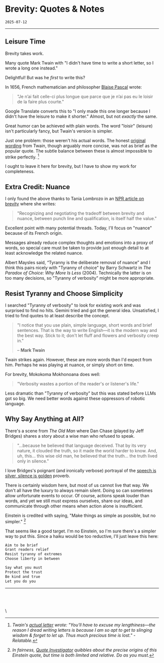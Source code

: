 # Brevity: Quotes & Notes

`2025-07-12`

---

## Leisure Time

Brevity takes work.

Many quote Mark Twain with "I didn't have time to write a short letter, so I wrote a long one instead."

Delightful! But was he *first* to write this?

In 1656, French mathematician and philosopher [Blaise Pascal](https://en.wikiquote.org/wiki/Blaise_Pascal) wrote:

> "Je n’ai fait celle-ci plus longue que parce que je n’ai pas eu le loisir de la faire plus courte."

Google Translate converts this to "I only made this one longer because I didn't have the leisure to make it shorter." Almost, but not *exactly* the same.

Great humor can be achieved with plain words. The word "loisir" (leisure) isn't particularly fancy, but Twain's version is simpler.

Just one problem: those weren't his actual words. The honest [original wording](https://www.marktwainproject.org/letters/uccl00617/#:~:text=You%E2%80%99ll%20have%20to%20excuse%20my%20lengthiness%E2%80%94the%20reason%20I%20dread%20writing%20letters%20is%20because%20I%20am%20so%20apt%20to%20get%20to%20slinging%20wisdom%20%26%20forget%20to%20let%20up.%20Thus%20much%20precious%20time%20is%20lost.) from Twain, though arguably more concise, was not as brief as the popular quote. The subtle balance between these is almost impossible to strike perfectly. [^1]

I ought to leave it here for brevity, but I have to show my work for completeness.

## Extra Credit: Nuance

I only found the above thanks to Tania Lombrozo in an [NPR article on brevity](https://www.npr.org/sections/13.7/2014/02/03/270680304/this-could-have-been-shorter#:~:text=recognizing%20and%20negotiating%20the%20trade%20offs%20between%20brevity%20and%20nuance%2C%20between%20punch%20line%20and%20qualification%2C%20is%20itself%20half%20the%20value.) where she writes:

> "Recognizing and negotiating the tradeoff between brevity and nuance, between punch line and qualification, is itself half the value."

Excellent point with many potential threads. Today, I'll focus on "nuance" because of its French origin.

Messages already reduce complex thoughts and emotions into a proxy of words, so special care must be taken to provide just enough detail to at least acknowledge the related nuance.

Albert Maysles said, “Tyranny is the deliberate removal of nuance” and I think this pairs nicely with "Tyranny of choice" by Barry Schwartz in *The Paradox of Choice: Why More Is Less* (2004). Technically the latter is on too many decisions, so "Tyranny of verbosity" might be more appropriate.

## Resist Tyranny and Choose Simplicity

I searched "Tyranny of verbosity" to look for existing work and was surprised to find no hits. Gemini tried and got the general idea. Unsatisfied, I tried to find quotes to at least describe the concept.

> "I notice that you use plain, simple language, short words and brief sentences. That is the way to write English—it is the modern way and the best way. Stick to it; don't let fluff and flowers and verbosity creep in."
>
> – **Mark Twain**

Twain strikes again. However, these are more words than I'd expect from him. Perhaps he was playing at nuance, or simply short on time.

For brevity, Mokokoma Mokhonoana does well:

> "Verbosity wastes a portion of the reader's or listener's life."

Less dramatic than "Tyranny of verbosity" but this was stated before LLMs got so big. We need better words against these oppressors of robotic language.

## Why Say Anything at All?

There's a scene from *The Old Man* where Dan Chase (played by Jeff Bridges) shares a story about a wise man who refused to speak.

> "...because he believed that language deceived. That by its very nature, it clouded the truth, so it made the world harder to know. And, uh, this... this wise old man, he believed that the truth... the truth lived only in silence."

I love Bridges's poignant (and ironically verbose) portrayal of the [speech is silver, silence is golden](https://en.wikipedia.org/wiki/Speech_is_silver,_silence_is_golden) proverb.

There is certainly wisdom here, but most of us cannot live that way. We don't all have the luxury to always remain silent. Doing so can sometimes allow unfortunate events to occur. Of course, actions speak louder than words, and yet we still must express ourselves, share our ideas, and communicate through other means when action alone is insufficient.

Einstein is credited with saying, "Make things as simple as possible, but no simpler." [^2]

That seems like a good target. I'm no Einstein, so I'm sure there's a simpler way to put this. Since a haiku would be too reductive, I'll just leave this here:

```txt
Aim to be brief
Grant readers relief
Resist tyranny of extremes
Choose liberty in between

Say what you must
Protect the trust
Be kind and true
Let you do you
```

---

\
\
\
\
[^1]: *Twain's [actual letter](https://www.marktwainproject.org/letters/uccl00617/) wrote: "You’ll have to excuse my lengthiness—the reason I dread writing letters is because I am so apt to get to slinging wisdom & forget to let up. Thus much precious time is lost." - Relatable.*

[^2]: *In fairness, [Quote Investigator](https://quoteinvestigator.com/2011/05/13/einstein-simple/) quibbles about the precise origins of this Einstein quote, but time is both limited and relative. Do as you must.*
